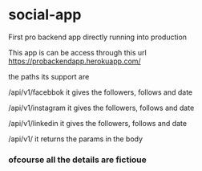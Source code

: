 # social-app
First pro backend app directly running into production

This app is can be access through this url https://probackendapp.herokuapp.com/

the paths its support are 

/api/v1/facebbok  it gives the followers, follows and date

/api/v1/instagram  it gives the followers, follows and date

/api/v1/linkedin  it gives the followers, follows and date

/api/v1/<params>  it returns the params in the body
  
  ### ofcourse all the details are fictioue 
